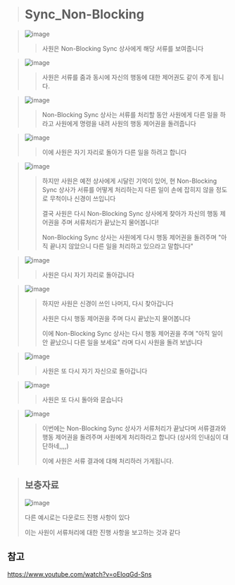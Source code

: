 > # Sync_Non-Blocking

> ![image](https://user-images.githubusercontent.com/38696775/203334718-455abdea-15ef-433f-9722-ccea21399102.png)
>> 
>> 사원은 Non-Blocking Sync 상사에게 해당 서류를 보여줍니다

> ![image](https://user-images.githubusercontent.com/38696775/203334749-beed47ba-b541-4d7f-ab80-4b0eaba0993b.png)
>>
>> 사원은 서류를 줌과 동시에 자신의 행동에 대한 제어권도 같이 주게 됩니다.

> ![image](https://user-images.githubusercontent.com/38696775/203334787-daf87318-c709-41c0-9948-6aa9bfc41b11.png)
>>
>> Non-Blocking Sync 상사는 서류를 처리할 동안 사원에게 다른 일을 하라고 사원에게 명령을 내려 사원의 행동 제어권을 돌려줍니다

> ![image](https://user-images.githubusercontent.com/38696775/203334818-101f4d88-8340-4db4-b9fe-3f72a6814f0d.png)
>> 
>> 이에 사원은 자기 자리로 돌아가 다른 일을 하려고 합니다

> ![image](https://user-images.githubusercontent.com/38696775/203334856-c3c52ccc-684f-4fda-9d84-430bc687ab2a.png)
>> 
>> 하지만 사원은 예전 상사에게 시달린 기억이 있어, 현 Non-Blocking Sync 상사가 서류를 어떻게 처리하는지 다른 일이 손에 잡히지 않을 정도로 무척이나 신경이 쓰입니다
>>
>> 결국 사원은 다시 Non-Blocking Sync 상사에게 찾아가 자신의 행동 제어권을 주며 서류처리가 끝났는지 물어봅니다!
>>
>> Non-Blocking Sync 상사는 사원에게 다시 행동 제어권을 돌려주며 "아직 끝나지 않았으니 다른 일을 처리하고 있으라고 말합니다"

> ![image](https://user-images.githubusercontent.com/38696775/203334884-74667b4a-1037-420d-a4bc-c7de25c33758.png)
>> 
>> 사원은 다시 자기 자리로 돌아갑니다

> ![image](https://user-images.githubusercontent.com/38696775/203334909-669e98f3-c531-4d6e-bab3-35d09f3dd32b.png)
>>
>> 하지만 사원은 신경이 쓰인 나머지, 다시 찾아갑니다
>> 
>> 사원은 다시 행동 제어권을 주며 다시 끝났는지 물어봅니다
>>
>> 이에 Non-Blocking Sync 상사는 다시 행동 제어권을 주며 "아직 일이 안 끝났으니 다른 일을 보세요" 라며 다시 사원을 돌려 보냅니다

> ![image](https://user-images.githubusercontent.com/38696775/203334931-45a24ef1-e4a8-4bbb-ba77-b267fe9399e8.png)
>>
>> 사원은 또 다시 자기 자신으로 돌아갑니다
>> 

> ![image](https://user-images.githubusercontent.com/38696775/203334967-21d6a77f-6cc1-4964-b5c5-2ea3317571cc.png)
>>
>> 사원은 또 다시 돌아와 묻습니다
>> 

> ![image](https://user-images.githubusercontent.com/38696775/203335004-fb654990-c123-4b6f-82c1-cea711a5cea5.png)
>>
>> 이번에는 Non-Blocking Sync 상사가 서류처리가 끝났다며 서류결과와 행동 제어권을 돌려주며 사원에게 처리하라고 합니다
>> (상사의 인내심이 대단하네,,,,)
>>
>> 이에 사원은 서류 결과에 대해 처리하러 가게됩니다.

> ## 보충자료
> ![image](https://user-images.githubusercontent.com/38696775/203352117-7fb5b392-b831-400f-b3c9-aabf506ab27c.png)
>
> 다른 예시로는 다운로드 진행 사항이 있다
>
> 이는 사원이 서류처리에 대한 진행 사항을 보고하는 것과 같다

## 참고
https://www.youtube.com/watch?v=oEIoqGd-Sns
